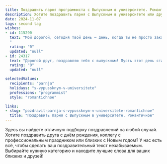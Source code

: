 ```yaml
---
title: Поздравить парня программиста с Выпускным в университете. Романтичное
description: Хотите поздравить парня с Выпускным в университете или другим праздником? Наш ИИ создаст незабываемое поздравление, а вы обязательно выделитесь среди других.  
date: 2024-11-07
tags: second tag
wishes:
- id: 115290
  text: "Мой дорогой, сегодня твой день – день, когда ты не просто заканчиваешь университет, а открываешь новую грандиозную главу в жизни!  Ты – невероятный программист, твоё умение творить чудеса с кодом восхищает меня, как и всё остальное в тебе.  Пусть твой путь будет полон ярких проектов,  интересных задач и бесконечного вдохновения.  Я верю в твой успех и буду рядом, поддерживая и любя тебя на каждом шагу. С выпуском, мой гений!
  "
  rating: "0"
  updated: "null"
- id: 24317
  text: "Дорогой друг, поздравляю тебя с выпускным! Пусть этот день станет началом великих свершений в твоей жизни. Ты уже доказал, что талантлив и целеустремлён, как программист. Пусть твои коды будут чистыми и эффективными, а идеи — инновационными и вдохновляющими. Желаю тебе не только профессиональных успехов, но и личных радостей. Пусть каждый новый проект будет приносить тебе удовлетворение и радость. Счастья, здоровья и любви в твоей жизни!"
  rating: "0"
  updated: "null"

selectedValues:
  recipients: "parnja"
  holidays: "s-vypussknym-v-universitete"
  professions: "programmist"
  style: "romantichnoe"

links:
- slug: "pozdravit-parnja-s-vypussknym-v-universitete-romantichnoe"
  title: "Поздравить парня с Выпускным в университете. Романтичное"
---
```


Здесь вы найдете отличную подборку поздравлений на любой случай.
Хотите поздравить друга с днём рождения, коллегу с профессиональным праздником или близких с Новым годом? У нас есть всё, чтобы сделать ваш поздравительный текст незабываемым. Выбирайте нужную категорию и находите лучшие слова для ваших близких и друзей!
